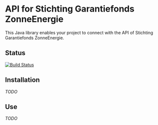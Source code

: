 # API for Stichting Garantiefonds ZonneEnergie

This Java library enables your project to connect with the API of Stichting Garantiefonds ZonneEnergie.

## Status

[![Build Status](https://travis-ci.com/ben221199/sgze-api.svg?branch=master)](https://travis-ci.com/ben221199/sgze-api)

## Installation

_TODO_

## Use

_TODO_
